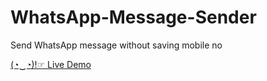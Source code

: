 # WhatsApp-Message-Sender
Send WhatsApp message without saving mobile no

[(◔‿◔)!☞ Live Demo](https://vivekdomadia.github.io/WhatsApp-Message-Sender/)
